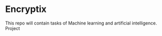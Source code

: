 # Encryptix
This repo will contain tasks of Machine learning and artificial intelligence. 
Project

